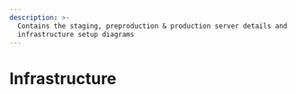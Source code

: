 ```yaml
---
description: >-
  Contains the staging, preproduction & production server details and
  infrastructure setup diagrams
---
```


# Infrastructure

